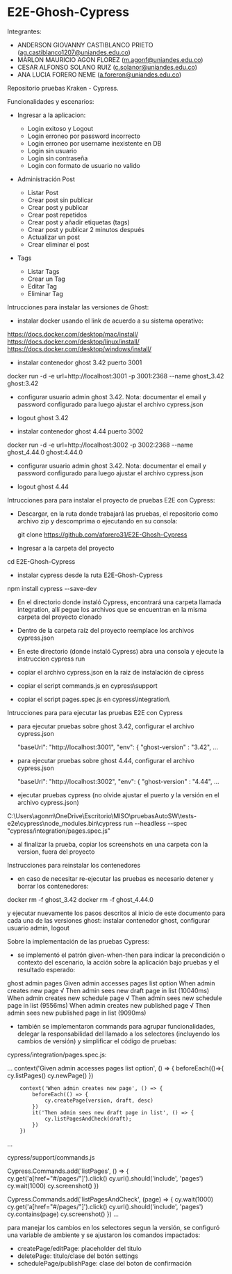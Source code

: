 # E2E-Ghosh-Cypress

Integrantes:

* ANDERSON GIOVANNY CASTIBLANCO PRIETO (ag.castiblanco1207@uniandes.edu.co)
* MARLON MAURICIO AGON FLOREZ (m.agonf@uniandes.edu.co)
* CESAR ALFONSO SOLANO RUIZ (c.solanor@uniandes.edu.co)
* ANA LUCIA FORERO NEME (a.foreron@uniandes.edu.co)

Repositorio pruebas Kraken - Cypress.

Funcionalidades y escenarios:

  - Ingresar a la aplicacion:
      - Login exitoso y Logout
      - Login erroneo por password incorrecto
      - Login erroneo por username inexistente en DB
      - Login sin usuario 
      - Login sin contraseña
      - Login con formato de usuario no valido

  - Administración Post
     - Listar Post
     - Crear post sin publicar
     - Crear post y publicar
     - Crear post repetidos
     - Crear post y añadir etiquetas (tags)
     - Crear post y publicar 2 minutos después
     - Actualizar un post
     - Crear eliminar el post

   - Tags
     - Listar Tags
     - Crear un Tag
     - Editar Tag
     - Eliminar Tag

Intrucciones para instalar las versiones de Ghost:

- instalar docker usando el link de acuerdo a su sistema operativo: 

https://docs.docker.com/desktop/mac/install/
https://docs.docker.com/desktop/linux/install/
https://docs.docker.com/desktop/windows/install/

- instalar contenedor ghost 3.42 puerto 3001

docker run -d -e url=http://localhost:3001 -p 3001:2368 --name ghost_3.42 ghost:3.42

- configurar usuario admin ghost 3.42. Nota: documentar el email y password configurado para luego ajustar el archivo cypress.json

- logout ghost 3.42

- instalar contenedor ghost 4.44 puerto 3002

docker run -d -e url=http://localhost:3002 -p 3002:2368 --name ghost_4.44.0 ghost:4.44.0

- configurar usuario admin ghost 3.42. Nota: documentar el email y password configurado para luego ajustar el archivo cypress.json

- logout ghost 4.44


Intrucciones para para instalar el proyecto de pruebas E2E con Cypress:

- Descargar, en la ruta donde trabajará las pruebas, el repositorio como archivo zip y descomprima o ejecutando en su consola:  

  git clone https://github.com/aforero31/E2E-Ghosh-Cypress

- Ingresar a la carpeta del proyecto

cd E2E-Ghosh-Cypress

- instalar cypress desde la ruta E2E-Ghosh-Cypress 

npm install cypress --save-dev

* En el directorio donde instaló Cypress, encontrará una carpeta llamada integration, allí pegue los archivos que 
  se encuentran en la misma carpeta del proyecto clonado
* Dentro de la carpeta raíz del proyecto reemplace los archivos cypress.json
* En este directorio (donde instaló Cypress) abra una consola y ejecute la instruccion cypress run

* copiar el archivo cypress.json en la raiz de instalación de cipress
* copiar el script commands.js en cypress\support
* copiar el script pages.spec.js en cypress\integration\


Intrucciones para para ejecutar las pruebas E2E con Cypress

- para ejecutar pruebas sobre ghost 3.42, configurar el archivo cypress.json

  "baseUrl": "http://localhost:3001",
  "env": {
    "ghost-version" : "3.42",
    ...

- para ejecutar pruebas sobre ghost 4.44, configurar el archivo cypress.json

  "baseUrl": "http://localhost:3002",
  "env": {
    "ghost-version" : "4.44",
    ...

- ejecutar pruebas cypress (no olvide ajustar el puerto y la versión en el archivo cypress.json)

C:\Users\agonm\OneDrive\Escritorio\MISO\pruebasAutoSW\tests-e2e\cypress\node_modules\.bin\cypress run --headless --spec "cypress/integration/pages.spec.js"

* al finalizar la prueba, copiar los screenshots en una carpeta con la version, fuera del proyecto


Instrucciones para reinstalar los contenedores 

- en caso de necesitar re-ejecutar las pruebas es necesario detener y borrar los contenedores: 

docker rm -f ghost_3.42
docker rm -f ghost_4.44.0

y ejecutar nuevamente los pasos descritos al inicio de este documento para cada una de las versiones ghost: 
instalar contenedor ghost, configurar usuario admin, logout 


Sobre la implementación de las pruebas Cypress: 

- se implementó el patrón given-when-then para indicar la precondición o contexto del escenario, la acción sobre la aplicación bajo pruebas y el resultado esperado:

 ghost admin pages
    Given admin accesses pages list option
      When admin creates new page
        √ Then admin sees new draft page in list (10040ms)
      When admin creates new schedule page
        √ Then admin sees new schedule page in list (9556ms)
      When admin creates new published page
        √ Then admin sees new published page in list (9090ms)

- también se implementaron commands para agrupar funcionalidades, delegar la responsabilidad del llamado a los selectores (incluyendo los cambios de versión) y simplificar el código de pruebas: 

cypress/integration/pages.spec.js:

...
	context('Given admin accesses pages list option', () => {
		beforeEach(()=>{
			cy.listPages()
			cy.newPage()
		})		

		context('When admin creates new page', () => {
			beforeEach(() => {
				cy.createPage(version, draft, desc)
			})  
			it('Then admin sees new draft page in list', () => {
				cy.listPagesAndCheck(draft);
			})
		})
...

cypress/support/commands.js

Cypress.Commands.add('listPages', () => {
    cy.get('a[href="#/pages/"]').click()
    cy.url().should('include', 'pages')
    cy.wait(1000)
    cy.screenshot()
})

Cypress.Commands.add('listPagesAndCheck', (page) => {
    cy.wait(1000)
    cy.get('a[href="#/pages/"]').click()
    cy.url().should('include', 'pages')
    cy.contains(page)
    cy.screenshot()
})
...

para manejar los cambios en los selectores segun la versión, se configuró una variable de ambiente y se ajustaron los comandos impactados:
- createPage/editPage: placeholder del titulo
- deletePage: titulo/clase del botón settings
- schedulePage/publishPage: clase del boton de confirmación
